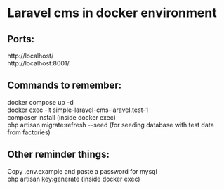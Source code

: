 # Laravel cms in docker environment

## Ports:
http://localhost/<br />
http://localhost:8001/<br />

## Commands to remember:
docker compose up -d<br />
docker exec -it simple-laravel-cms-laravel.test-1<br />
composer install (inside docker exec)<br />
php artisan migrate:refresh --seed (for seeding database with test data from factories)<br />

## Other reminder things:
Copy .env.example and paste a password for mysql<br />
php artisan key:generate (inside docker exec)<br />

